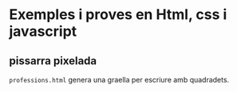 # Exemples i proves en Html, css i javascript
## pissarra pixelada
`professions.html` genera una graella per escriure amb quadradets.